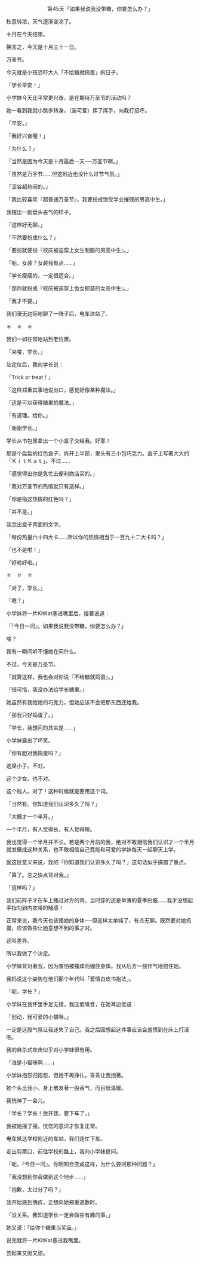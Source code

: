 <p align="center">第45天「如果我说我没带糖，你要怎么办？」</p>

秋意转浓，天气逐渐变凉了。

十月在今天结束。

换言之，今天是十月三十一日。

万圣节。

今天就是小孩恐吓大人「不给糖就捣蛋」的日子。

「学长早安！」

小学妹今天比平常更兴奋，是在期待万圣节的活动吗？

她一看到我就小跳步转身，（装可爱）挥了挥手，向我打招呼。

「早安。」

「我好兴奋喔！」

「为什么？」

「当然是因为今天是十月最后一天──万圣节啊。」

「虽然是万圣节……但这附近也没什么过节气氛。」

「涩谷超热闹的。」

「我比较喜欢『超普通万圣节』，我要扮成饱受学业摧残的男高中生。」

我摆出一副垂头丧气的样子。

「这样好无聊。」

「不然要扮成什么？」

「要扮就要扮『校庆被迫穿上女生制服的男高中生』。」

「呃，女装？女装我有点……」

「学长瘦瘦的，一定很适合。」

「那你就扮成『校庆被迫穿上兔女郎装的女高中生』。」

「我才不要。」

我们漫无边际地聊了一阵子后，电车进站了。

＊　＊　＊

我们一如往常地站到老位置。

「来喽，学长。」

站定位后，我向学长说：

「Trick or treat！」

「这样郑重其事地说出口，感觉好像某种魔法。」

「这是可以获得糖果的魔法。」

「有道理。给你。」

「谢谢学长。」

学长从书包里拿出一个小盒子交给我。好耶！

那是个扁扁的红色盒子，拆开上半部，里头有三小包巧克力。盒子上写著大大的「ＫｉｔＫａｔ」。不过……

「感觉得出你是急忙去便利商店买的。」

「我对万圣节的热情就只有这样。」

「你是指这热情的红色吗？」

「并不是。」

我念出盒子背面的文字。

「每份热量六十四大卡……所以你的热情相当于一百九十二大卡吗？」

「也不是啦！」

「好啦好啦。」

＃　＃　＃

「对了，学长。」

「嗯？」

小学妹将一片KitKat塞进嘴里后，接著说道：

「『今日一问』。如果我说我没带糖，你要怎么办？」

啥？

我有一瞬间听不懂她在问什么。

不过，今天是万圣节。

「就算这样，我也会对你说『不给糖就捣蛋』。」

「很可惜，我没办法给学长糖果。」

她虽然有我给她的巧克力，但她应该不会把那东西还给我。

「那我只好捣蛋了。」

「学长，我想问的其实是……」

小学妹露出了坏笑。

「你有胆对我捣蛋吗？」

这臭小子。不对。

这个少女。也不对。

这个贱人。对了！这种时候就是要用这个词。

「当然有。你知道我们认识多久了吗？」

「大概才一个半月。」

一个半月，有人觉得长，有人觉得短。

我也觉得一个半月并不长。若是两个月前的我，绝对不敢相信我们认识才一个半月就发展成这种关系，也不敢相信自己竟能和可爱的学妹每天一起聊天上学。

就这层意义来说，我的「你知道我们认识多久了吗？」这句话似乎搞错了重点。

「算了。总之快点背对我。」

「这样吗？」

我们前阵子才在车上搔过对方的背，当时穿的还是单薄的夏季制服……我才没想起手指勾到内衣带的触感！

正常来说，我今天也该搔她的身体──但这样太单纯了，有点无聊。既然要对她捣蛋，应该做些让她意想不到的事才对。

这叫差异。

所以我做了个决定。

小学妹背对著我，因为害怕被搔痒而绷住身体。我从后方一鼓作气地抱住她。

我妈说这个姿势在他们那个年代叫「爱情白皮书抱法」。

「呃，学长？」

小学妹在我怀里手足无措，我压低嗓音，在她耳边低语：

「别动，我可爱的小猫咪。」

一定是这股气氛让我迷失了自己。我之后回想起这件事应该会羞愤到在床上打滚吧。

我的自杀式攻击似乎对小学妹很有用。

「谁是小猫咪啊……」

小学妹抱怨归抱怨，但她不再挣扎，乖乖让我抱著。

她个头比我小，身上散发著一股香气，而且很温暖。

我恍神了一会儿。

「学长？学长！放开我，要下车了。」

我被她摇了摇，恍惚的意识才恢复正常。

电车抵达学校附近的车站，我们连忙下车。

走出剪票口，前往学校的路上，我向小学妹提问。

「呃，『今日一问』。你明知会变成这样，为什么要问那种问题？」

「我没想到你会做到这个地步……」

「抱歉，太过分了吗？」

我开始感到愧疚，正想向她郑重道歉时。

「没关系。我知道学长一定会做些有趣的事。」

她又说：「给你个糖果当奖品。」

说完就将一片KitKat塞进我嘴里。

尝起来又脆又甜。

